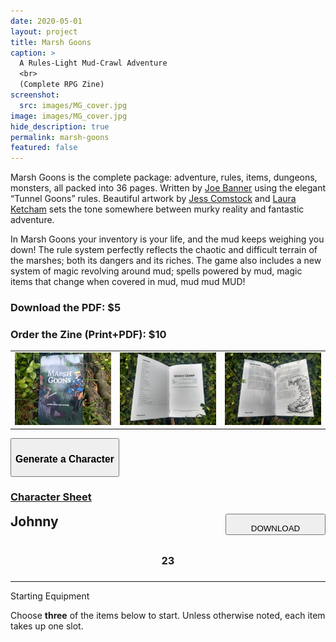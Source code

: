 ```yaml
---
date: 2020-05-01
layout: project
title: Marsh Goons
caption: >
  A Rules-Light Mud-Crawl Adventure
  <br>
  (Complete RPG Zine)
screenshot:
  src: images/MG_cover.jpg
image: images/MG_cover.jpg
hide_description: true
permalink: marsh-goons
featured: false
---
```


Marsh Goons is the complete package: adventure, rules, items, dungeons, monsters, all packed into 36 pages. Written by [Joe Banner](https://joebanner.co.uk/) using the elegant “Tunnel Goons” rules. Beautiful artwork by [Jess Comstock](https://www.jessidraws.art/) and [Laura Ketcham](https://twitter.com/ketchaml) sets the tone somewhere between murky reality and fantastic adventure.

In Marsh Goons your inventory is your life, and the mud keeps weighing you down! The rule system perfectly reflects the chaotic and difficult terrain of the marshes; both its dangers and its riches. The game also includes a new system of magic revolving around mud; spells powered by mud, magic items that change when covered in mud, mud mud MUD!

<div class="row centerButtons">
  <div class="col-md-6 col-12">
    <a class="btn bonemarshes-btn snipcart-add-item" 
      data-item-id="marsh-goons-pdf" 
      data-item-price="5.00"
      data-item-url="/marsh-goons"
      data-item-description="Includes the PDF. Marsh Goons is the complete package: adventure, rules, items, dungeons, monsters, all packed into 36 pages."
      data-item-image="/images/MG_cover.jpg" 
      data-item-name="Marsh Goons (PDF)"
      data-item-file-guid="b6bfc4aa-9af8-4382-bc1a-0e7e82b4d43b">
      <h3>Download the PDF: $5</h3>
    </a>
  </div>
  <div class="col-md-6 col-12">
       <a class="btn bonemarshes-btn snipcart-add-item" 
      data-item-id="marsh-goons-print" 
      data-item-price="5.00"
      data-item-url="/marsh-goons"
      data-item-description="Includes a printed zine and the PDF. Marsh Goons is the complete package: adventure, rules, items, dungeons, monsters, all packed into 36 pages."
      data-item-image="/images/MG_cover.jpg" 
      data-item-name="Marsh Goons (Print + PDF)"
      data-item-file-guid="b6bfc4aa-9af8-4382-bc1a-0e7e82b4d43b"
      data-item-weight="61"
      data-item-length="23"
      data-item-width="16"
      data-item-height="3"
      data-item-shippable="true">
      <h3>Order the Zine (Print+PDF): $10</h3>
    </a>
  </div>
</div>

<table>
  <tbody>
    <tr>
      <td><a href="/images/MG_cover.jpg" target="_blank"><img src="/images/MG_cover.jpg" alt="MG_cover.jpg"></a></td>
      <td><a href="/images/MG_index.jpg" target="_blank"><img src="/images/MG_index.jpg" alt="MG_index.jpg"></a></td>
      <td><a href="/images/MG_mucker.jpg" target="_blank"><img src="/images/MG_mucker.jpg" alt="MG_mucker.jpg"></a></td>
    </tr>
  </tbody>
</table>

<div class="row centerButtons">
  <div class="col-md-6 col-9">
    <button id="CharButton" class="btn bonemarshes-btn" onclick="mg_generate()">
      <h3>Generate a Character</h3>
    </button>  
    </div>
      <div class="col-md-6 col-6">
    <a class="btn bonemarshes-btn" href="/files/MG_CharSheet.pdf" target="_blank">
      <h3>Character Sheet</h3>
    </a>
  </div>
</div>

<div class="container bonemarshesCard" id="charCard">
  <div style="display:flex;justify-content:space-between;">
    <h2 id="charName" style="margin-top:0px;">Johnny</h2>
    <button id="downloadBTN" class="btn bonemarshes-btn-sm data-html2canvas-ignore" onclick="mg_saveCharacterIMG()" style="width:160px;margin-bottom:auto;">
      <p style="margin-bottom: 0;">DOWNLOAD</p>
    </button>
  </div>
  <div class="row">
		<div class="col-md col-10"><h3 id="charHP" style="text-align:center;">23</h3></div>
		<div class="col-md col-10"><h3 style="text-align:center;" id="charPOW"></h3></div>
		<div class="col-md col-10"><h3 style="text-align:center;" id="charINS"></h3></div>
		<div class="col-md col-10"><h3 style="text-align:center;" id="charKNO"></h3></div>
	</div>
  <hr>
  <p class="h2" style="margin-top: 10px;" id="charEquip">Starting Equipment</p>
  <p>Choose <strong>three</strong> of the items below to start. Unless otherwise noted, each item takes up one slot.</p>
  <p id="charItems"></p>
</div>

<script async src="/assets/generator_resources/mg_generator.js" charset="utf-8"></script>
